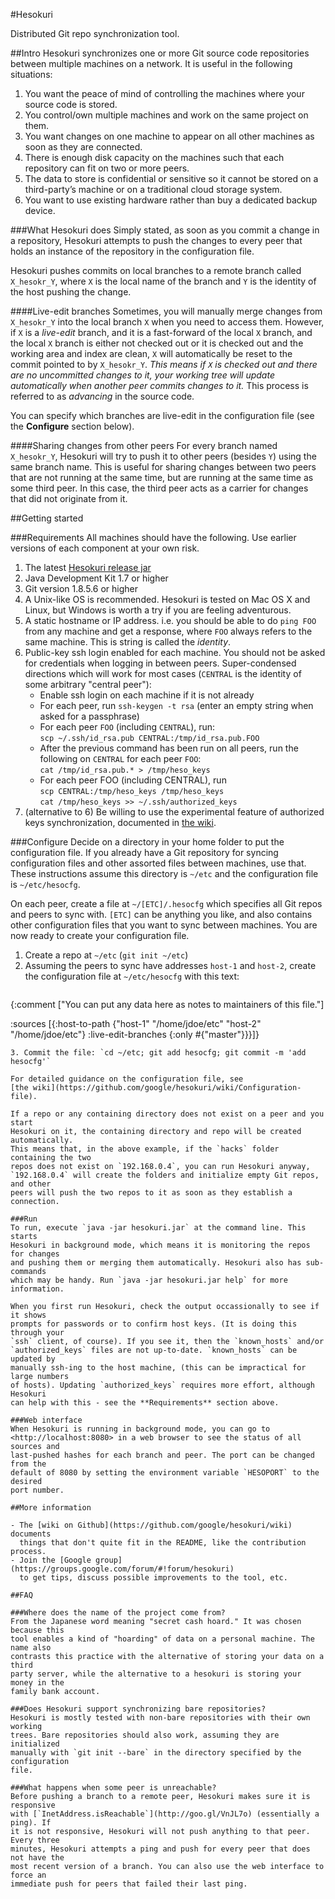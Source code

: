 #Hesokuri

Distributed Git repo synchronization tool.

##Intro
Hesokuri synchronizes one or more Git source code repositories between multiple
machines on a network. It is useful in the following situations:

1. You want the peace of mind of controlling the machines where your source code
   is stored.
2. You control/own multiple machines and work on the same project on them.
3. You want changes on one machine to appear on all other machines as soon as
   they are connected.
4. There is enough disk capacity on the machines such that each repository can
   fit on two or more peers.
5. The data to store is confidential or sensitive so it cannot be stored on a
   third-party’s machine or on a traditional cloud storage system.
6. You want to use existing hardware rather than buy a dedicated backup device.

###What Hesokuri does
Simply stated, as soon as you commit a change in a repository, Hesokuri attempts
to push the changes to every peer that holds an instance of the repository in
the configuration file.

Hesokuri pushes commits on local branches to a remote branch called
`X_hesokr_Y`, where `X` is the local name of the branch and `Y` is the identity
of the host pushing the change.

####Live-edit branches
Sometimes, you will manually merge changes from `X_hesokr_Y` into the local
branch `X` when you need to access them. However, if `X` is a _live-edit_
branch, and it is a fast-forward of the local `X` branch, and the local `X`
branch is either not checked out or it is checked out and the working area and
index are clean, `X` will automatically be reset to the commit pointed to by
`X_hesokr_Y`. _This means if `X` is checked out and there are no uncommitted
changes to it, your working tree will update automatically when another peer
commits changes to it._ This process is referred to as _advancing_ in the source
code.

You can specify which branches are live-edit in the configuration file (see the
**Configure** section below).

####Sharing changes from other peers
For every branch named `X_hesokr_Y`, Hesokuri will try to push it to other peers
(besides `Y`) using the same branch name. This is useful for sharing changes
between two peers that are not running at the same time, but are running at the
same time as some third peer. In this case, the third peer acts as a carrier for
changes that did not originate from it.

##Getting started

###Requirements
All machines should have the following. Use earlier versions of each component
at your own risk.

1. The latest [Hesokuri release jar](http://github.com/google/hesokuri/releases)
2. Java Development Kit 1.7 or higher
3. Git version 1.8.5.6 or higher
4. A Unix-like OS is recommended. Hesokuri is tested on Mac OS X and Linux, but
   Windows is worth a try if you are feeling adventurous.
5. A static hostname or IP address. i.e. you should be able to do `ping FOO`
   from any machine and get a response, where `FOO` always refers to the same
   machine. This is string is called the _identity_.
6. Public-key ssh login enabled for each machine. You should not be asked for
   credentials when logging in between peers. Super-condensed directions
   which will work for most cases (`CENTRAL` is the identity of some arbitrary
   "central peer"):
   - Enable ssh login on each machine if it is not already
   - For each peer, run `ssh-keygen -t rsa` (enter an empty string when asked
     for a passphrase)
   - For each peer `FOO` (including `CENTRAL`), run:  
     `scp ~/.ssh/id_rsa.pub CENTRAL:/tmp/id_rsa.pub.FOO`
   - After the previous command has been run on all peers, run the following on
     `CENTRAL` for each peer `FOO`:  
     `cat /tmp/id_rsa.pub.* > /tmp/heso_keys`
   - For each peer FOO (including CENTRAL), run  
     `scp CENTRAL:/tmp/heso_keys /tmp/heso_keys`  
     `cat /tmp/heso_keys >> ~/.ssh/authorized_keys`
7. (alternative to 6) Be willing to use the experimental feature of authorized
   keys synchronization, documented in
   [the wiki](https://github.com/google/hesokuri/wiki/Authorized-keys-synchronization).

###Configure
Decide on a directory in your home folder to put the configuration file. If you
already have a Git repository for syncing configuration files and other assorted
files between machines, use that. These instructions assume this directory is
`~/etc` and the configuration file is `~/etc/hesocfg`.

On each peer, create a file at `~/[ETC]/.hesocfg` which specifies all Git repos
and peers to sync with. `[ETC]` can be anything you like, and also contains
other configuration files that you want to sync between machines. You are now
ready to create your configuration file.

1. Create a repo at `~/etc` (`git init ~/etc`)
2. Assuming the peers to sync have addresses `host-1` and `host-2`, create the
   configuration file at `~/etc/hesocfg` with this text:  
   ```Clojure
{:comment
 ["You can put any data here as notes to maintainers of this file."]

 :sources
 [{:host-to-path {"host-1" "/home/jdoe/etc"
                  "host-2" "/home/jdoe/etc"}
   :live-edit-branches {:only #{"master"}}}]}
```
3. Commit the file: `cd ~/etc; git add hesocfg; git commit -m 'add hesocfg'`

For detailed guidance on the configuration file, see
[the wiki](https://github.com/google/hesokuri/wiki/Configuration-file).

If a repo or any containing directory does not exist on a peer and you start
Hesokuri on it, the containing directory and repo will be created automatically.
This means that, in the above example, if the `hacks` folder containing the two
repos does not exist on `192.168.0.4`, you can run Hesokuri anyway,
`192.168.0.4` will create the folders and initialize empty Git repos, and other
peers will push the two repos to it as soon as they establish a connection.

###Run
To run, execute `java -jar hesokuri.jar` at the command line. This starts
Hesokuri in background mode, which means it is monitoring the repos for changes
and pushing them or merging them automatically. Hesokuri also has sub-commands
which may be handy. Run `java -jar hesokuri.jar help` for more information.

When you first run Hesokuri, check the output occassionally to see if it shows
prompts for passwords or to confirm host keys. (It is doing this through your
`ssh` client, of course). If you see it, then the `known_hosts` and/or
`authorized_keys` files are not up-to-date. `known_hosts` can be updated by
manually ssh-ing to the host machine, (this can be impractical for large numbers
of hosts). Updating `authorized_keys` requires more effort, although Hesokuri
can help with this - see the **Requirements** section above.

###Web interface
When Hesokuri is running in background mode, you can go to
<http://localhost:8080> in a web browser to see the status of all sources and
last-pushed hashes for each branch and peer. The port can be changed from the
default of 8080 by setting the environment variable `HESOPORT` to the desired
port number.

##More information

- The [wiki on Github](https://github.com/google/hesokuri/wiki) documents
  things that don't quite fit in the README, like the contribution process.
- Join the [Google group](https://groups.google.com/forum/#!forum/hesokuri)
  to get tips, discuss possible improvements to the tool, etc.

##FAQ

###Where does the name of the project come from?
From the Japanese word meaning "secret cash hoard." It was chosen because this
tool enables a kind of "hoarding" of data on a personal machine. The name also
contrasts this practice with the alternative of storing your data on a third
party server, while the alternative to a hesokuri is storing your money in the
family bank account.

###Does Hesokuri support synchronizing bare repositories?
Hesokuri is mostly tested with non-bare repositories with their own working
trees. Bare repositories should also work, assuming they are initialized
manually with `git init --bare` in the directory specified by the configuration
file.

###What happens when some peer is unreachable?
Before pushing a branch to a remote peer, Hesokuri makes sure it is responsive
with [`InetAddress.isReachable`](http://goo.gl/VnJL7o) (essentially a ping). If
it is not responsive, Hesokuri will not push anything to that peer. Every three
minutes, Hesokuri attempts a ping and push for every peer that does not have the
most recent version of a branch. You can also use the web interface to force an
immediate push for peers that failed their last ping.
